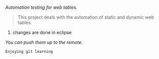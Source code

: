 _Automation testing for web tables._
> This project deals with the automation of static and dynamic web tables.<br>
<ol>
<li>changes are done in eclipse
</ol>

_You can push them up to the remote._

																																																																																																																																	
	Enjoying git learning